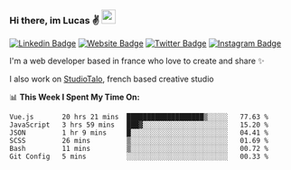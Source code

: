 ### Hi there, im Lucas ✌️ <img src="https://media.giphy.com/media/hvRJCLFzcasrR4ia7z/giphy.gif" width="25px">
[![Linkedin Badge](https://img.shields.io/badge/-LinkedIn-0e76a8?style=flat-square&logo=Linkedin&logoColor=white)](https://www.linkedin.com/in/lucasbellier/)
[![Website Badge](https://img.shields.io/badge/Website-3b5998?style=flat-square&logo=google-chrome&logoColor=white)](https://lucasblr.fr)
[![Twitter Badge](https://img.shields.io/badge/-Twitter-00acee?style=flat-square&logo=Twitter&logoColor=white)](https://twitter.com/ImJustLucas_)
[![Instagram Badge](https://img.shields.io/badge/-Instagram-e4405f?style=flat-square&logo=Instagram&logoColor=white)](https://instagram.com/luuucas.blr/)

I'm a web developer based in france who love to create and share ✨

I also work on [StudioTalo](https://talodev.fr), french based creative studio

📊 **This Week I Spent My Time On:**
<!--START_SECTION:waka-->

```text
Vue.js       20 hrs 21 mins  ███████████████████▒░░░░░   77.63 %
JavaScript   3 hrs 59 mins   ███▓░░░░░░░░░░░░░░░░░░░░░   15.20 %
JSON         1 hr 9 mins     █░░░░░░░░░░░░░░░░░░░░░░░░   04.41 %
SCSS         26 mins         ▒░░░░░░░░░░░░░░░░░░░░░░░░   01.69 %
Bash         11 mins         ▒░░░░░░░░░░░░░░░░░░░░░░░░   00.72 %
Git Config   5 mins          ░░░░░░░░░░░░░░░░░░░░░░░░░   00.33 %
```

<!--END_SECTION:waka-->
